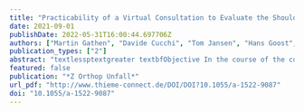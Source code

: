 ```yaml
---
title: "Practicability of a Virtual Consultation to Evaluate the Shoulder Joint"
date: 2021-09-01
publishDate: 2022-05-31T16:00:44.697706Z
authors: ["Martin Gathen", "Davide Cucchi", "Tom Jansen", "Hans Goost", "Frank Alexander Schildberg", "Christof Burger", "Dieter Christian Wirtz", "Koroush Kabir", "Kristian Welle"]
publication_types: ["2"]
abstract: "textlessptextgreater textbfObjective In the course of the corona pandemic, resource conservation and the protection of further infections have made it necessary to break new ground in the organisation of orthopaedic and trauma surgery consultations. One solution is consistent digitisation and the offer of video consultation hours. In this study, non-contact examination of patients with shoulder disorders is described and critically examined.textless/ptextgreater textlessptextgreater textbfMethods Thirty patients who presented with pathologies of the shoulder joint in a university outpatient clinic were subjected to a physical examination in a conventional and contactless manner. The data obtained on mobility, function and provocation test of both examinations were compared to draw conclusions about the virtual feasibility.textless/ptextgreater textlessptextgreater textbfResults 46% of the patients suffered from a traumatic shoulder lesion, and 54% showed degenerative lesions. The assessment of mobility showed a high correlation of 70 – 90% between the two examinations. Common tests to evaluate the supraspinatus, infraspinatus, subscapularis and the long head of the biceps could be adequately performed in a contactless version by more than three quarters of the patients, but with low-to-moderate performance values.textless/ptextgreater textlessptextgreater textbfConclusion Contact-less examination is particularly disadvantageous when evaluating stability criteria. For the medical history and functional test, there were no significant differences between the classic consultation and contactless consultation. Although virtual consultation is a widespread and valuable addition in pandemic times, it cannot replace a safe assessment and indication by personal examination.textless/ptextgreater"
featured: false
publication: "*Z Orthop Unfall*"
url_pdf: "http://www.thieme-connect.de/DOI/DOI?10.1055/a-1522-9087"
doi: "10.1055/a-1522-9087"
---
```



